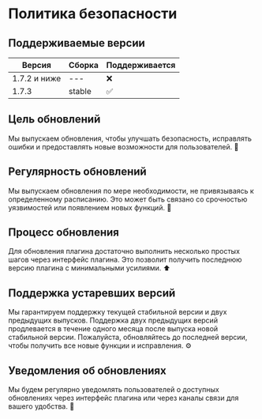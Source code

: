 # Политика безопасности

## Поддерживаемые версии

| Версия | Сборка | Поддерживается |
| ------- | ------- | ------------------ |
| 1.7.2 и ниже | --- | :x: |
| 1.7.3 | stable | :white_check_mark: |

## Цель обновлений

Мы выпускаем обновления, чтобы улучшать безопасность, исправлять ошибки и предоставлять новые возможности для пользователей. :lock_with_ink_pen:

## Регулярность обновлений

Мы выпускаем обновления по мере необходимости, не привязываясь к определенному расписанию. Это может быть связано со срочностью уязвимостей или появлением новых функций. :calendar:

## Процесс обновления

Для обновления плагина достаточно выполнить несколько простых шагов через интерфейс плагина. Это позволит получить последнюю версию плагина с минимальными усилиями. :arrow_up:

## Поддержка устаревших версий

Мы гарантируем поддержку текущей стабильной версии и двух предыдущих выпусков. Поддержка двух предыдущих версий продлевается в течение одного месяца после выпуска новой стабильной версии. Пожалуйста, обновляйтесь до последней версии, чтобы получить все новые функции и исправления. :gear:

## Уведомления об обновлениях

Мы будем регулярно уведомлять пользователей о доступных обновлениях через интерфейс плагина или через каналы связи для вашего удобства. :loudspeaker:

